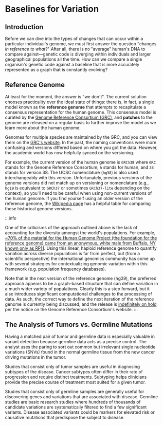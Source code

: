 # Baselines for Variation

## Introduction

Before we can dive into the types of changes that can occur within a particular
individual's genome, we must first answer the question "changes _in reference to
what_?" After all, there is no "average" human's DNA to compare against—genetic
code is diverging within individuals and larger geographical populations all the
time. How can we compare a single organism's genetic code against a baseline
that is more accurately represented as a graph that is constantly evolving?

## Reference Genome

At least for the moment, the answer is "we don't". The current solution chooses
practicality over the ideal state of things: there is, in fact, a single model
known as the **reference genome** that attempts to recapitulate a consensus
representation for the human genome. This consensus model is curated by the
[Genome Reference Consortium (GRC)], and **patches** to the genome are released
on a regular basis to further improve the model as we learn more about the human
genome.

Genomes for multiple species are maintained by the GRC, and you can view them on
the [GRC's website](https://www.ncbi.nlm.nih.gov/grc/data). In the past, the
naming conventions were more confusing and versions differed based on where you
got the data. However, the academic world has now helpfully synced on the
versioning.

For example, the current version of the human genome is `GRCh38` where `GRC`
stands for the Genome Reference Consortium, `h` stands for human, and `38`
stands for version 38. The UCSC nomenclature (`hg38`) is also used
interchangeably with this version. Unfortunately, previous versions of the
genome versions did not match up on versioning or nomenclature (e.g., `hg19` is
equivalent to `GRCh37` or sometimes `GRCh37-lite` depending on the context), so
you'll need to be careful when using non-current versions of the human genome.
If you find yourself using an older version of the reference genome, the
[Wikipedia page](https://en.wikipedia.org/wiki/Reference_genome) has a helpful
table for comparing these historical genome versions.

:::info

One of the criticisms of the approach outlined above is the lack of accounting
for the diversity amongst the world's populations. For example, [~70% of the
material for the Human Genome Project (the foundation for the reference genome)
came from an anonymous, white male from Buffalo, NY known only as RP11][rp11].
Using this linear, haploid reference genome to quantify variation across diverse
populations is far from perfect, but (from a scientific perspective) the
international genomics community has come up with several strategies for
contextualizing genomic variation within this framework (e.g. population
frequency databases).

Note that in the next version of the reference genome (hg39), the preferred
approach appears to be a graph-based structure that can define variation in a
much wider variety of populations. Clearly this is a step forward, but it also
introduces significant computational challenges to the processing of data. As
such, the correct way to define the next iteration of the reference genome is
currently being discussed, and the release is [indefinitely on
hold](https://www.ncbi.nlm.nih.gov/grc) per the notice on the Genome Reference
Consortium's website.
:::

## The Analysis of Tumors vs. Germline Mutations

Having a matched pair of tumor and germline data is especially valuable in
variant detection because germline data acts as a precise control. The analyst
uses the paring to sort out common but irrelevant single nucleotide variations
(SNVs) found in the normal germline tissue from the new cancer driving mutations
in the tumor.

Studies that consist only of tumor samples are useful in diagnosing subtypes of
the disease. Cancer subtypes often differ in their rate of progression and
require distinct treatments. Subtyping helps clinicians provide the precise
course of treatment most suited for a given tumor.

Studies that consist only of germline samples are generally useful for discovering
genes and variations that are associated with disease. Germline studies are
basic research studies where hundreds of thousands of candidate variations are
systematically filtered to find a few significant variants. Disease associated
variants could be markers for elevated risk or causative mutations that
predispose the subject to disease.


[rp11]: https://www.theatlantic.com/science/archive/2018/11/human-genome-300-million-missing-letters-dna/576481/
[Genome Reference Consortium (GRC)]: https://www.ncbi.nlm.nih.gov/grc
